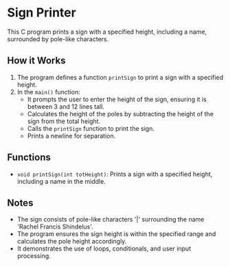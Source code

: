 # Sign Printer

This C program prints a sign with a specified height, including a name, surrounded by pole-like characters.

## How it Works

1. The program defines a function `printSign` to print a sign with a specified height.
2. In the `main()` function:
   - It prompts the user to enter the height of the sign, ensuring it is between 3 and 12 lines tall.
   - Calculates the height of the poles by subtracting the height of the sign from the total height.
   - Calls the `printSign` function to print the sign.
   - Prints a newline for separation.

## Functions

- `void printSign(int totHeight)`: Prints a sign with a specified height, including a name in the middle.

## Notes

- The sign consists of pole-like characters '|' surrounding the name 'Rachel Francis Shindelus'.
- The program ensures the sign height is within the specified range and calculates the pole height accordingly.
- It demonstrates the use of loops, conditionals, and user input processing.
